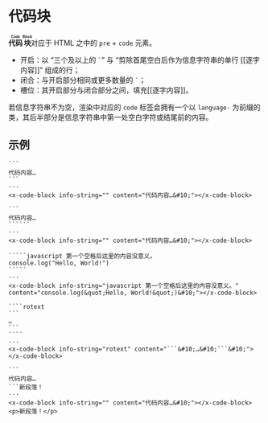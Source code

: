 # 代码块

**<ruby>代码<rt>Code</rt></ruby><ruby>块<rt>Block</rt></ruby>**&#x200B;对应于
HTML 之中的 `pre` + `code` 元素。

- 开启：以 “三个及以上的 `` ` ``” 与 “剪除首尾空白后作为信息字符串的单行<wbr />
  [[逐字内容]]” 组成的行；
- 闭合：与开启部分相同或更多数量的 `` ` ``；
- 槽位：其开启部分与闭合部分之间，填充[[逐字内容]]。

若信息字符串不为空，渲染中对应的 `code` 标签会拥有一个以 `language-` 为前<wbr />
缀的类，其后半部分是信息字符串中第一处空白字符或结尾前的内容。

## 示例

````example
```
代码内容…
```
···
<x-code-block info-string="" content="代码内容…&#10;"></x-code-block>
````

```````example
```
代码内容…
``````
···
<x-code-block info-string="" content="代码内容…&#10;"></x-code-block>
```````

``````example
`````javascript 第一个空格后这里的内容没意义。
console.log("Hello, World!")
`````
···
<x-code-block info-string="javascript 第一个空格后这里的内容没意义。" content="console.log(&quot;Hello, World!&quot;)&#10;"></x-code-block>
``````

`````example
````rotext
```
…
```
````
···
<x-code-block info-string="rotext" content="```&#10;…&#10;```&#10;"></x-code-block>
`````

````example
```
代码内容…
```新段落！
···
<x-code-block info-string="" content="代码内容…&#10;"></x-code-block>
<p>新段落！</p>
````
